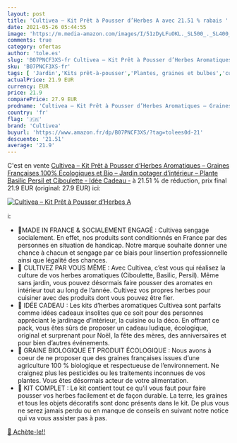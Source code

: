 ```yaml
---
layout: post
title: 'Cultivea – Kit Prêt à Pousser d’Herbes A avec 21.51 % rabais '
date: 2021-05-26 05:44:55
image: 'https://m.media-amazon.com/images/I/51zDyLFuOKL._SL500_._SL400_.jpg'
comments: true
category: ofertas
author: 'tole.es'
slug: 'B07PNCF3XS-fr Cultivea – Kit Prêt à Pousser d’Herbes Aromatiques –...'
sku: 'B07PNCF3XS-fr'
tags: [ 'Jardin','Kits prêt-à-pousser','Plantes, graines et bulbes','cultivea', ]
actualPrice: 21.9 EUR
currency: EUR
price: 21.9
comparePrice: 27.9 EUR
prodname: 'Cultivea – Kit Prêt à Pousser d’Herbes Aromatiques – Graines Françaises 100% Écologiques et Bio – Jardin potager d’intérieur – Plante  Basilic  Persil et Ciboulette  - Idée Cadeau -'
country: 'fr'
flag: '🇫🇷'
brand: 'Cultivea'
buyurl: 'https://www.amazon.fr/dp/B07PNCF3XS/?tag=tolees0d-21'
descuento: '21.51'
average: '21.9'
---
```


C'est en vente [Cultivea – Kit Prêt à Pousser d’Herbes Aromatiques – Graines Françaises 100% Écologiques et Bio – Jardin potager d’intérieur – Plante  Basilic  Persil et Ciboulette  - Idée Cadeau -](https://www.amazon.fr/dp/B07PNCF3XS/?tag=tolees0d-21)  à  21.51 % de réduction, prix final  21.9 EUR (original: 27.9 EUR) ici:

[![Cultivea – Kit Prêt à Pousser d’Herbes A](https://m.media-amazon.com/images/I/51zDyLFuOKL._SL500_._SL400_.jpg)](https://www.amazon.fr/dp/B07PNCF3XS/?tag=tolees0d-21)

ℹ️:

- 💪MADE IN FRANCE & SOCIALEMENT ENGAGÉ : Cultivea sengage socialement. En effet, nos produits sont conditionnés en France par des personnes en situation de handicap. Notre marque souhaite donner une chance à chacun et sengage par ce biais pour linsertion professionnelle ainsi que légalité des chances.
- 🌿 CULTIVEZ PAR VOUS MÊME : Avec Cultivea, c’est vous qui réalisez la culture de vos herbes aromatiques (Ciboulette, Basilic, Persil). Même sans jardin, vous pouvez désormais faire pousser des aromates en intérieur tout au long de l’année. Cultivez vos propres herbes pour cuisiner avec des produits dont vous pouvez être fier.
- 🎁 IDÉE CADEAU : Les kits d’herbes aromatiques Cultivea sont parfaits comme idées cadeaux insolites que ce soit pour des personnes appréciant le jardinage d’intérieur, la cuisine ou la déco. En offrant ce pack, vous êtes sûrs de proposer un cadeau ludique, écologique, original et surprenant pour Noël, la fête des mères, des anniversaires et pour bien d’autres événements.
- 🍃 GRAINE BIOLOGIQUE ET PRODUIT ÉCOLOGIQUE : Nous avons à coeur de ne proposer que des graines françaises issues d’une agriculture 100 % biologique et respectueuse de l’environnement. Ne craignez plus les pesticides ou les traitements inconnues de vos plantes. Vous êtes désormais acteur de votre alimentation.
- 🌱 KIT COMPLET : Le kit contient tout ce qu’il vous faut pour faire pousser vos herbes facilement et de façon durable. La terre, les graines et tous les objets décoratifs sont donc présents dans le kit. De plus vous ne serez jamais perdu ou en manque de conseils en suivant notre notice qui va vous assister pas à pas.

[🛒 Achète-le!!](https://www.amazon.fr/dp/B07PNCF3XS/?tag=tolees0d-21)
